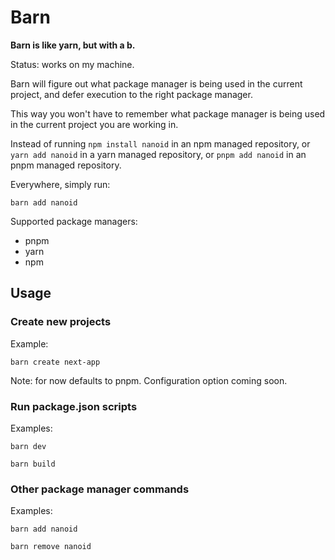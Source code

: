 # Barn

**Barn is like yarn, but with a b.**

Status: works on my machine.

Barn will figure out what package manager is being used in the current project, and defer execution to the right package manager.

This way you won't have to remember what package manager is being used in the current project you are working in.

Instead of running `npm install nanoid` in an npm managed repository, or `yarn add nanoid` in a yarn managed repository, or `pnpm add nanoid` in an pnpm managed repository.

Everywhere, simply run:

```
barn add nanoid
```

Supported package managers:

- pnpm
- yarn
- npm

## Usage

### Create new projects

Example:

```
barn create next-app
```

Note: for now defaults to pnpm. Configuration option coming soon.

### Run package.json scripts

Examples:

```
barn dev
```

```
barn build
```

### Other package manager commands

Examples:

```
barn add nanoid
```

```
barn remove nanoid
```
